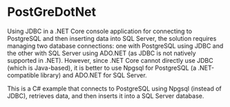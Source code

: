 # PostGreDotNet
Using JDBC in a .NET Core console application for connecting to PostgreSQL and then inserting data into SQL Server, the solution requires managing two database connections: one with PostgreSQL using JDBC and the other with SQL Server using ADO.NET (as JDBC is not natively supported in .NET). However, since .NET Core cannot directly use JDBC (which is Java-based), it is better to use Npgsql for PostgreSQL (a .NET-compatible library) and ADO.NET for SQL Server.

This is a C# example that connects to PostgreSQL using Npgsql (instead of JDBC), retrieves data, and then inserts it into a SQL Server database.
